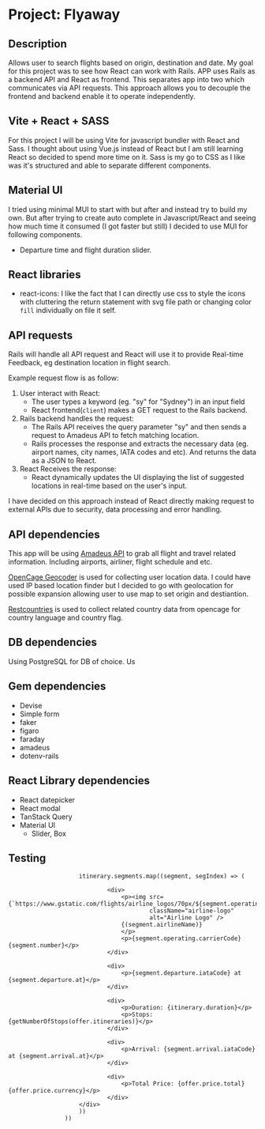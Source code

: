 # Project: Flyaway

## Description
Allows user to search flights based on origin, destination and date. My goal for this project was to see how React can work with Rails.
APP uses Rails as a backend API and React as frontend. This separates app into two which communicates via API requests. This approach allows you to decouple the frontend and backend enable it to operate independently. 

## Vite + React + SASS
For this project I will be using Vite for javascript bundler with React and Sass.
I thought about using Vue.js instead of React but I am still learning React so decided to spend more time on it. 
Sass is my go to CSS as I like was it's structured and able to separate different components. 

## Material UI
I tried using minimal MUI to start with but after and instead try to build my own. But after trying to create auto complete in Javascript/React and seeing how much time it consumed (I got faster but still) I decided to use MUI for following components.
- Departure time and flight duration slider.

## React libraries
- react-icons: I like the fact that I can directly use css to style the icons with cluttering the return statement with svg file path or changing color `fill` individually on file it self. 


## API requests
Rails will handle all API request and React will use it to provide Real-time Feedback, eg destination location in flight search.

Example request flow is as follow:
1. User interact with React:
    - The user types a keyword (eg. "sy" for "Sydney") in an input field
    - React frontend(`client`) makes a GET request to the Rails backend.
2. Rails backend handles the request:
    - The Rails API receives the query parameter "sy" and then sends a request to Amadeus API to fetch matching location. 
    - Rails processes the response and extracts the necessary data (eg. airport names, city names, IATA codes and etc). And returns the data as a JSON to React. 
3. React Receives the response:
    - React dynamically updates the UI displaying the list of suggested locations in real-time based on the user's input. 

I have decided on this approach instead of React directly making request to external APIs due to security, data processing and error handling. 

## API dependencies
This app will be using [Amadeus API](https://www.flightapi.io/flight-status-and-tracking-api) to grab all flight and travel related information.
Including airports, airliner, flight schedule and etc. 

[OpenCage Geocoder](https://opencagedata.com/) is used for collecting user location data. I could have used IP based location finder but I decided to go with geolocation for possible expansion allowing user to use map to set origin and destiantion.

[Restcountries](https://restcountires.com) is used to collect related country data from opencage for country language and country flag. 

## DB dependencies
Using PostgreSQL for DB of choice. Us

## Gem dependencies
- Devise
- Simple form
- faker 
- figaro
- faraday
- amadeus
- dotenv-rails

## React Library dependencies
- React datepicker
- React modal
- TanStack Query
- Material UI
    - Slider, Box

## Testing


                        itinerary.segments.map((segment, segIndex) => (

                                <div>
                                    <p><img src={`https://www.gstatic.com/flights/airline_logos/70px/${segment.operating.carrierCode}.png`}
                                            className="airline-logo"
                                            alt="Airline Logo" />
                                    {(segment.airlineName)}
                                    </p>
                                    <p>{segment.operating.carrierCode}{segment.number}</p>
                                </div>

                                <div>
                                    <p>{segment.departure.iataCode} at {segment.departure.at}</p>
                                </div>

                                <div>
                                    <p>Duration: {itinerary.duration}</p>
                                    <p>Stops: {getNumberOfStops(offer.itineraries)}</p>
                                </div>

                                <div>
                                    <p>Arrival: {segment.arrival.iataCode} at {segment.arrival.at}</p>
                                </div>
                                
                                <div>
                                    <p>Total Price: {offer.price.total} {offer.price.currency}</p>
                                </div>
                        </div>
                        ))
                    ))